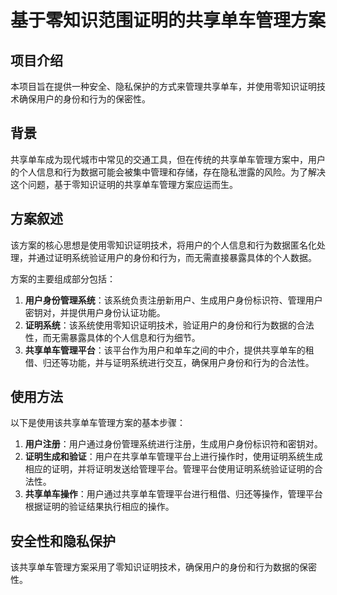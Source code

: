 # 基于零知识范围证明的共享单车管理方案

## 项目介绍
本项目旨在提供一种安全、隐私保护的方式来管理共享单车，并使用零知识证明技术确保用户的身份和行为的保密性。

## 背景
共享单车成为现代城市中常见的交通工具，但在传统的共享单车管理方案中，用户的个人信息和行为数据可能会被集中管理和存储，存在隐私泄露的风险。为了解决这个问题，基于零知识证明的共享单车管理方案应运而生。

## 方案叙述

该方案的核心思想是使用零知识证明技术，将用户的个人信息和行为数据匿名化处理，并通过证明系统验证用户的身份和行为，而无需直接暴露具体的个人数据。

方案的主要组成部分包括：

1. **用户身份管理系统**：该系统负责注册新用户、生成用户身份标识符、管理用户密钥对，并提供用户身份认证功能。
2. **证明系统**：该系统使用零知识证明技术，验证用户的身份和行为数据的合法性，而无需暴露具体的个人信息和行为细节。
3. **共享单车管理平台**：该平台作为用户和单车之间的中介，提供共享单车的租借、归还等功能，并与证明系统进行交互，确保用户身份和行为的合法性。

## 使用方法

以下是使用该共享单车管理方案的基本步骤：

1. **用户注册**：用户通过身份管理系统进行注册，生成用户身份标识符和密钥对。
2. **证明生成和验证**：用户在共享单车管理平台上进行操作时，使用证明系统生成相应的证明，并将证明发送给管理平台。管理平台使用证明系统验证证明的合法性。
3. **共享单车操作**：用户通过共享单车管理平台进行租借、归还等操作，管理平台根据证明的验证结果执行相应的操作。

## 安全性和隐私保护

该共享单车管理方案采用了零知识证明技术，确保用户的身份和行为数据的保密性。